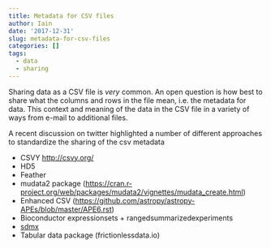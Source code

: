 ```yaml
---
title: Metadata for CSV files
author: Iain
date: '2017-12-31'
slug: metadata-for-csv-files
categories: []
tags:
  - data
  - sharing
---
```


Sharing data as a CSV file is *very* common. An open question is how best to share what the columns and rows in the file mean, i.e. the metadata for data.  This context and meaning of the data in the CSV file in a variety of ways from e-mail to additional files. 

A recent discussion on twitter highlighted a number of different approaches to standardize the sharing of the csv metadata  

* CSVY http://csvy.org/
* HD5
* Feather
* mudata2 package 
(https://cran.r-project.org/web/packages/mudata2/vignettes/mudata_create.html)
* Enhanced CSV (https://github.com/astropy/astropy-APEs/blob/master/APE6.rst)
* Bioconductor expressionsets + rangedsummarizedexperiments
* [sdmx](http://sdmx.org)
* Tabular data package (frictionlessdata.io)

